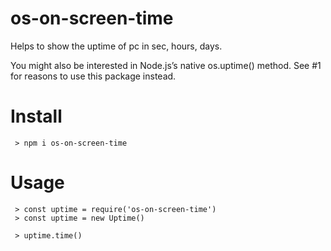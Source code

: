 # os-on-screen-time
Helps to show the uptime of pc in sec, hours, days.

You might also be interested in Node.js’s native os.uptime() method. See #1 for reasons to use this package instead.

# Install

     > npm i os-on-screen-time

# Usage

     > const uptime = require('os-on-screen-time')
     > const uptime = new Uptime()

     > uptime.time()
 